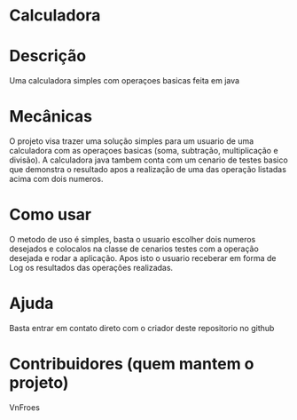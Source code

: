 # Calculadora
# Descrição
  Uma calculadora simples com operaçoes basicas feita em java
# Mecânicas
  O projeto visa trazer uma solução simples para um usuario de uma calculadora com as operaçoes basicas (soma, subtração, multiplicação e divisão).
  A calculadora java tambem conta com um cenario de testes basico que demonstra o resultado apos a realização de uma das operação listadas acima com dois numeros.
# Como usar
  O metodo de uso é simples, basta o usuario escolher dois numeros desejados e colocalos na classe de cenarios testes com a operação desejada e rodar a aplicação.
  Apos isto o usuario receberar em forma de Log os resultados das operações realizadas.
# Ajuda
  Basta entrar em contato direto com o criador deste repositorio no github
# Contribuidores (quem mantem o projeto)
  VnFroes
 
